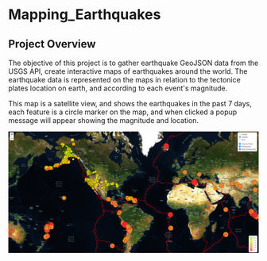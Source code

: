 # Mapping_Earthquakes

## Project Overview
The objective of this project is to gather earthquake GeoJSON data from the USGS API, create interactive maps of earthquakes around the world.  The earthquake data is represented on the maps in relation to the tectonice plates location on earth, and according to each event's magnitude.  

This map is a satellite view, and shows the earthquakes in the past 7 days, each feature is a circle marker on the map, and when clicked a popup message will appear showing the magnitude and location.

![earthQuakeMap.png](https://github.com/pcar22/Mapping_Earthquakes/blob/main/image/earthQuakeMap.png)


